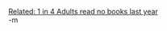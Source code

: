 <img src="http://www.earthvssoup.com/sp3w/uploaded_images/flyingkick-753956.jpg" border="0" alt="" /><br/>
<a href="http://www.msnbc.msn.com/id/20381678/">Related: 1 in 4 Adults read no books last year</a><br/>
-m